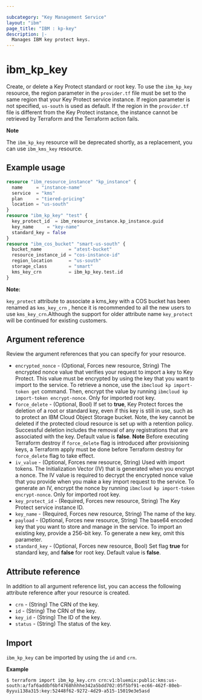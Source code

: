 ```yaml
---

subcategory: "Key Management Service"
layout: "ibm"
page_title: "IBM : kp-key"
description: |-
  Manages IBM key protect keys.
---
```


# ibm_kp_key

Create, or delete a Key Protect standard or root key. To use the `ibm_kp_key` resource, the region parameter in the `provider.tf` file must be set to the same region that your Key Protect service instance. If region parameter is not specified, `us-south` is used as default. If the region in the `provider.tf` file is different from the Key Protect instance, the instance cannot be retrieved by  Terraform and the  Terraform action fails.

**Note**

The `ibm_kp_key` resource will be deprecated shortly, as a replacement, you can use `ibm_kms_key` resource.


## Example usage

```terraform
resource "ibm_resource_instance" "kp_instance" {
  name     = "instance-name"
  service  = "kms"
  plan     = "tiered-pricing"
  location = "us-south"
}
resource "ibm_kp_key" "test" {
  key_protect_id  = ibm_resource_instance.kp_instance.guid
  key_name     = "key-name"
  standard_key = false
}
resource "ibm_cos_bucket" "smart-us-south" {
  bucket_name          = "atest-bucket"
  resource_instance_id = "cos-instance-id"
  region_location      = "us-south"
  storage_class        = "smart"
  kms_key_crn          = ibm_kp_key.test.id
}
```

  **Note:**
  
 `key_protect` attribute to associate a kms_key with a COS bucket has been renamed as `kms_key_crn` , hence it is recommended to all the new users to use `kms_key_crn`.Although the support for older attribute name `key_protect` will be continued for existing customers.


## Argument reference
Review the argument references that you can specify for your resource.

- `encrypted_nonce` - (Optional, Forces new resource, String) The encrypted nonce value that verifies your request to import a key to Key Protect. This value must be encrypted by using the key that you want to import to the service. To retrieve a nonce, use the `ibmcloud kp import-token get` command. Then, encrypt the value by running `ibmcloud kp import-token encrypt-nonce`. Only for imported root key.
- `force_delete` - (Optional, Bool) If set to **true**, Key Protect forces the deletion of a root or standard key, even if this key is still in use, such as to protect an IBM Cloud Object Storage bucket. Note, the key cannot be deleted if the protected cloud resource is set up with a retention policy. Successful deletion includes the removal of any registrations that are associated with the key. Default value is **false**. **Note** Before executing Terraform destroy if `force_delete` flag is introduced after provisioning keys, a Terraform apply must be done before Terraform destroy for `force_delete` flag to take effect.
- `iv_value` - (Optional, Forces new resource, String)  Used with import tokens. The Initialization Vector (IV) that is generated when you encrypt a nonce. The IV value is required to decrypt the encrypted nonce value that you provide when you make a key import request to the service. To generate an IV, encrypt the nonce by running `ibmcloud kp import-token encrypt-nonce`. Only for imported root key.
- `key_protect_id` - (Required, Forces new resource, String) The Key Protect service instance ID.
- `key_name` - (Required, Forces new resource, String) The name of the key.
- `payload` - (Optional, Forces new resource, String) The base64 encoded key that you want to store and manage in the service. To import an existing key, provide a 256-bit key. To generate a new key, omit this parameter.
- `standard_key` - (Optional, Forces new resource, Bool) Set flag **true** for standard key, and **false** for root key. Default value is **false**.

## Attribute reference
In addition to all argument reference list, you can access the following attribute reference after your resource is created.

- `crn` - (String) The CRN of the key.
- `id` - (String) The CRN of the key.
- `key_id` - (String) The ID of the key.
- `status` - (String) The status of the key.

## Import
`ibm_kp_key` can be imported by using the `id` and `crn`.

**Example**

```
$ terraform import ibm_kp_key.crn crn:v1:bluemix:public:kms:us-south:a/faf6addbf6bf4768hhhhe342a5bdd702:05f5bf91-ec66-462f-80eb-8yyui138a315:key:52448f62-9272-4d29-a515-15019e3e5asd
```

